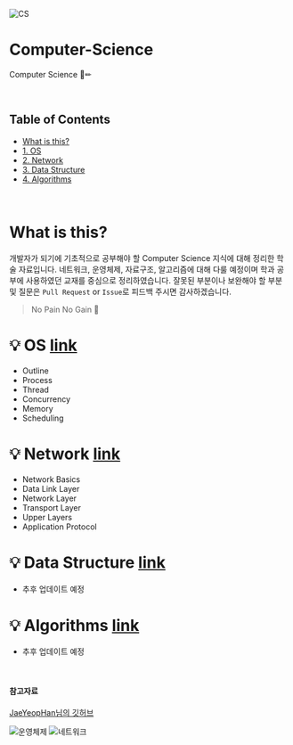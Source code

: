 ![CS](https://user-images.githubusercontent.com/56579239/153388263-a4619d70-e047-4e18-85da-82ee1202cda1.png)

# Computer-Science
Computer Science 📖✏

<br>

## Table of Contents
- [What is this?](What_is_this?)
- [1. OS](OS)
- [2. Network](Network)
- [3. Data Structure](Data_Structure)
- [4. Algorithms](Algorithms)

<br>

# What is this?
개발자가 되기에 기초적으로 공부해야 할 Computer Science 지식에 대해 정리한 학술 자료입니다. 
네트워크, 운영체제, 자료구조, 알고리즘에 대해 다룰 예정이며 학과 공부에 사용하였던 교재를 중심으로 정리하였습니다.
잘못된 부분이나 보완해야 할 부분 및 질문은 ```Pull Request``` or ```Issue```로 피드백 주시면 감사하겠습니다.

> No Pain No Gain 🦾

# 💡 OS [link](https://github.com/choiish98/Computer-Science/tree/main/OS)
 - Outline
 - Process
 - Thread
 - Concurrency
 - Memory
 - Scheduling

# 💡 Network [link](https://github.com/choiish98/Computer-Science/tree/main/Network)
 - Network Basics
 - Data Link Layer
 - Network Layer
 - Transport Layer
 - Upper Layers
 - Application Protocol

# 💡 Data Structure [link](https://github.com/choiish98/algorithms/tree/main/DataStructure(theory))
 - 추후 업데이트 예정

# 💡 Algorithms [link](https://github.com/choiish98/algorithms/tree/main/Algorithm)
 - 추후 업데이트 예정

<br>

#### 참고자료
[JaeYeopHan님의 깃허브](https://github.com/JaeYeopHan/Interview_Question_for_Beginner) 

![운영체제](https://user-images.githubusercontent.com/56579239/157432325-f2f6fac1-12e2-46c7-97a3-b182f009c173.jpg)
![네트워크](https://user-images.githubusercontent.com/56579239/157432319-ef59f853-6986-4fd3-8c66-f6fa960c954f.jpg)


